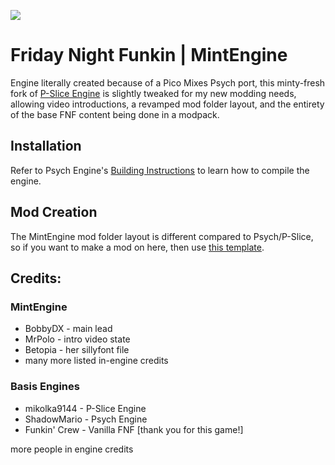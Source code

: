 ![](https://raw.githubusercontent.com/bobbydeluxe/pslice.mint/main/art/banner.png)

# Friday Night Funkin | MintEngine

Engine literally created because of a Pico Mixes Psych port, this minty-fresh fork of [P-Slice Engine](https://github.com/Psych-Slice/P-Slice) is slightly tweaked for my new modding needs, allowing video introductions, a revamped mod folder layout, and the entirety of the base FNF content being done in a modpack.

## Installation

Refer to Psych Engine's [Building Instructions](https://github.com/ShadowMario/FNF-PsychEngine/blob/main/docs/BUILDING.md) to learn how to compile the engine.

## Mod Creation

The MintEngine mod folder layout is different compared to Psych/P-Slice, so if you want to make a mod on here, then use [this template](https://github.com/bobbydeluxe/funkin-mint-basemod).

## Credits:

### MintEngine

* BobbyDX - main lead
* MrPolo - intro video state
* Betopia - her sillyfont file
* many more listed in-engine credits

### Basis Engines

* mikolka9144 - P-Slice Engine
* ShadowMario - Psych Engine
* Funkin' Crew - Vanilla FNF [thank you for this game!]

more people in engine credits